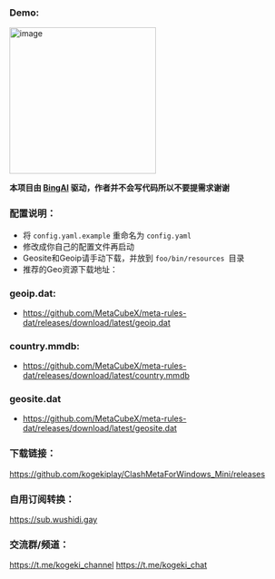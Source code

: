 ### Demo:

<img width="258" alt="image" src="https://user-images.githubusercontent.com/46434871/233952742-3c82c48a-3ec0-4cfd-9182-ae597f8ac430.png">

**本项目由 [BingAI](https://www.bing.com/?/ai) 驱动，作者并不会写代码所以不要提需求谢谢**

### 配置说明：
- 将 `config.yaml.example` 重命名为 `config.yaml `
- 修改成你自己的配置文件再启动
- Geosite和Geoip请手动下载，并放到 `foo/bin/resources `目录
- 推荐的Geo资源下载地址：

### geoip.dat:
- https://github.com/MetaCubeX/meta-rules-dat/releases/download/latest/geoip.dat

### country.mmdb:
- https://github.com/MetaCubeX/meta-rules-dat/releases/download/latest/country.mmdb

### geosite.dat
- https://github.com/MetaCubeX/meta-rules-dat/releases/download/latest/geosite.dat


### 下载链接：
https://github.com/kogekiplay/ClashMetaForWindows_Mini/releases

### 自用订阅转换：
https://sub.wushidi.gay

### 交流群/频道：
https://t.me/kogeki_channel
https://t.me/kogeki_chat
